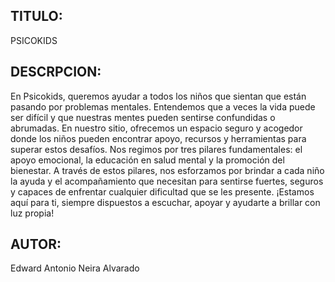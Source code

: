 ## TITULO:
PSICOKIDS 
## DESCRPCION:
En Psicokids, queremos ayudar a todos los niños que sientan que están pasando por problemas mentales. Entendemos que a veces la vida puede ser difícil y que nuestras mentes pueden sentirse confundidas o abrumadas. En nuestro sitio, ofrecemos un espacio seguro y acogedor donde los niños pueden encontrar apoyo, recursos y herramientas para superar estos desafíos. Nos regimos por tres pilares fundamentales: el apoyo emocional, la educación en salud mental y la promoción del bienestar. A través de estos pilares, nos esforzamos por brindar a cada niño la ayuda y el acompañamiento que necesitan para sentirse fuertes, seguros y capaces de enfrentar cualquier dificultad que se les presente. ¡Estamos aquí para ti, siempre dispuestos a escuchar, apoyar y ayudarte a brillar con luz propia!
## AUTOR:
Edward Antonio Neira Alvarado